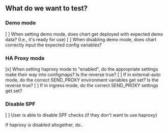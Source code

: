 ## What do we want to test?

### Demo mode

[ ] When setting demo mode, does chart get deployed with expected demo data? (I.e., it's ready for use)
[ ] When disabling demo mode, does chart correctly input the expected config variables?

### HA Proxy mode

[x] When setting haproxy mode to "enabled", do the appropriate settings make their way into configmaps? Is the reverse true?
[ ] If in external-auto mode, do the correct SEND_PROXY environment variables get set? Is the reverse true?
[ ] If in ingress mode, do the correct SEND_PROXY settings get set?

### Disable SPF

[ ] User is able to disable SPF checks (if they don't want to use haproxy)

If haproxy is disabled altogether, do..